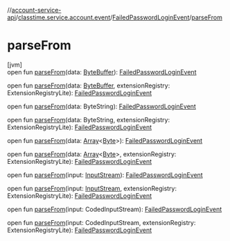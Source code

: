 //[account-service-api](../../../index.md)/[classtime.service.account.event](../index.md)/[FailedPasswordLoginEvent](index.md)/[parseFrom](parse-from.md)

# parseFrom

[jvm]\
open fun [parseFrom](parse-from.md)(data: [ByteBuffer](https://docs.oracle.com/javase/8/docs/api/java/nio/ByteBuffer.html)): [FailedPasswordLoginEvent](index.md)

open fun [parseFrom](parse-from.md)(data: [ByteBuffer](https://docs.oracle.com/javase/8/docs/api/java/nio/ByteBuffer.html), extensionRegistry: ExtensionRegistryLite): [FailedPasswordLoginEvent](index.md)

open fun [parseFrom](parse-from.md)(data: ByteString): [FailedPasswordLoginEvent](index.md)

open fun [parseFrom](parse-from.md)(data: ByteString, extensionRegistry: ExtensionRegistryLite): [FailedPasswordLoginEvent](index.md)

open fun [parseFrom](parse-from.md)(data: [Array](https://kotlinlang.org/api/latest/jvm/stdlib/kotlin/-array/index.html)&lt;[Byte](https://kotlinlang.org/api/latest/jvm/stdlib/kotlin/-byte/index.html)&gt;): [FailedPasswordLoginEvent](index.md)

open fun [parseFrom](parse-from.md)(data: [Array](https://kotlinlang.org/api/latest/jvm/stdlib/kotlin/-array/index.html)&lt;[Byte](https://kotlinlang.org/api/latest/jvm/stdlib/kotlin/-byte/index.html)&gt;, extensionRegistry: ExtensionRegistryLite): [FailedPasswordLoginEvent](index.md)

open fun [parseFrom](parse-from.md)(input: [InputStream](https://docs.oracle.com/javase/8/docs/api/java/io/InputStream.html)): [FailedPasswordLoginEvent](index.md)

open fun [parseFrom](parse-from.md)(input: [InputStream](https://docs.oracle.com/javase/8/docs/api/java/io/InputStream.html), extensionRegistry: ExtensionRegistryLite): [FailedPasswordLoginEvent](index.md)

open fun [parseFrom](parse-from.md)(input: CodedInputStream): [FailedPasswordLoginEvent](index.md)

open fun [parseFrom](parse-from.md)(input: CodedInputStream, extensionRegistry: ExtensionRegistryLite): [FailedPasswordLoginEvent](index.md)
